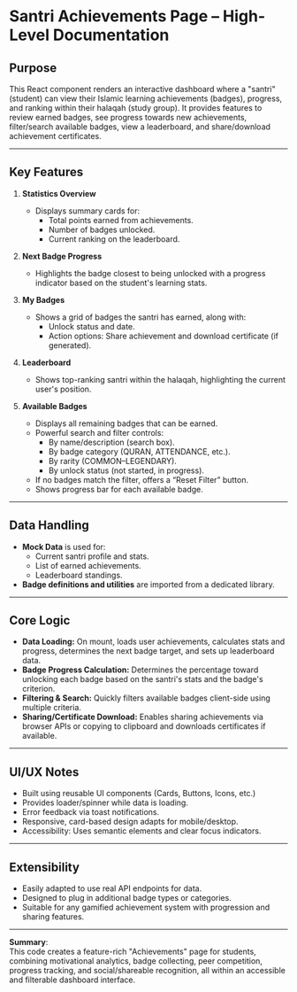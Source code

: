 # Santri Achievements Page – High-Level Documentation

## Purpose

This React component renders an interactive dashboard where a "santri" (student) can view their Islamic learning achievements (badges), progress, and ranking within their halaqah (study group). It provides features to review earned badges, see progress towards new achievements, filter/search available badges, view a leaderboard, and share/download achievement certificates.

---

## Key Features

1. **Statistics Overview**
   - Displays summary cards for:
     - Total points earned from achievements.
     - Number of badges unlocked.
     - Current ranking on the leaderboard.

2. **Next Badge Progress**
   - Highlights the badge closest to being unlocked with a progress indicator based on the student's learning stats.

3. **My Badges**
   - Shows a grid of badges the santri has earned, along with:
     - Unlock status and date.
     - Action options: Share achievement and download certificate (if generated).

4. **Leaderboard**
   - Shows top-ranking santri within the halaqah, highlighting the current user's position.

5. **Available Badges**
   - Displays all remaining badges that can be earned.
   - Powerful search and filter controls:
     - By name/description (search box).
     - By badge category (QURAN, ATTENDANCE, etc.).
     - By rarity (COMMON–LEGENDARY).
     - By unlock status (not started, in progress).
   - If no badges match the filter, offers a “Reset Filter” button.
   - Shows progress bar for each available badge.

---

## Data Handling

- **Mock Data** is used for:
  - Current santri profile and stats.
  - List of earned achievements.
  - Leaderboard standings.
- **Badge definitions and utilities** are imported from a dedicated library.

---

## Core Logic

- **Data Loading:** On mount, loads user achievements, calculates stats and progress, determines the next badge target, and sets up leaderboard data.
- **Badge Progress Calculation:** Determines the percentage toward unlocking each badge based on the santri's stats and the badge's criterion.
- **Filtering & Search:** Quickly filters available badges client-side using multiple criteria.
- **Sharing/Certificate Download:** Enables sharing achievements via browser APIs or copying to clipboard and downloads certificates if available.

---

## UI/UX Notes

- Built using reusable UI components (Cards, Buttons, Icons, etc.)
- Provides loader/spinner while data is loading.
- Error feedback via toast notifications.
- Responsive, card-based design adapts for mobile/desktop.
- Accessibility: Uses semantic elements and clear focus indicators.

---

## Extensibility

- Easily adapted to use real API endpoints for data.
- Designed to plug in additional badge types or categories.
- Suitable for any gamified achievement system with progression and sharing features.

---

**Summary**:  
This code creates a feature-rich "Achievements" page for students, combining motivational analytics, badge collecting, peer competition, progress tracking, and social/shareable recognition, all within an accessible and filterable dashboard interface.

